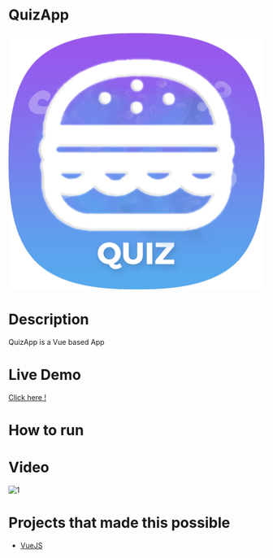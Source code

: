 # QuizApp
![Logo](logo.png)
# Description 

QuizApp is a Vue based App 

# Live Demo

<a href=""> Click here ! </a>

# How to run


# Video
![1](photos/system.png)

# Projects that made this possible

 * [VueJS](https://github.com/vuejs)
